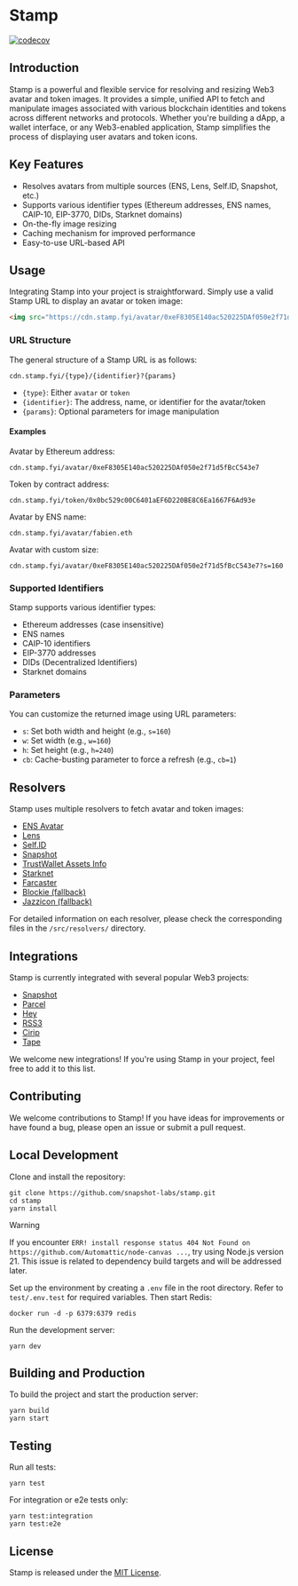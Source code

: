 # Stamp

[![codecov](https://codecov.io/gh/snapshot-labs/stamp/branch/master/graph/badge.svg?token=N9IMKE41RA)](https://codecov.io/gh/snapshot-labs/stamp)

## Introduction

Stamp is a powerful and flexible service for resolving and resizing Web3 avatar and token images. It provides a simple, unified API to fetch and manipulate images associated with various blockchain identities and tokens across different networks and protocols. Whether you're building a dApp, a wallet interface, or any Web3-enabled application, Stamp simplifies the process of displaying user avatars and token icons.

## Key Features

- Resolves avatars from multiple sources (ENS, Lens, Self.ID, Snapshot, etc.)
- Supports various identifier types (Ethereum addresses, ENS names, CAIP-10, EIP-3770, DIDs, Starknet domains)
- On-the-fly image resizing
- Caching mechanism for improved performance
- Easy-to-use URL-based API

## Usage

Integrating Stamp into your project is straightforward. Simply use a valid Stamp URL to display an avatar or token image:

```html
<img src="https://cdn.stamp.fyi/avatar/0xeF8305E140ac520225DAf050e2f71d5fBcC543e7" alt="User Avatar" />
```

### URL Structure

The general structure of a Stamp URL is as follows:

```
cdn.stamp.fyi/{type}/{identifier}?{params}
```

- `{type}`: Either `avatar` or `token`
- `{identifier}`: The address, name, or identifier for the avatar/token
- `{params}`: Optional parameters for image manipulation

#### Examples

Avatar by Ethereum address:
```
cdn.stamp.fyi/avatar/0xeF8305E140ac520225DAf050e2f71d5fBcC543e7
```

Token by contract address:
```
cdn.stamp.fyi/token/0x0bc529c00C6401aEF6D220BE8C6Ea1667F6Ad93e
```

Avatar by ENS name:
```
cdn.stamp.fyi/avatar/fabien.eth
```

Avatar with custom size:
```
cdn.stamp.fyi/avatar/0xeF8305E140ac520225DAf050e2f71d5fBcC543e7?s=160
```

### Supported Identifiers

Stamp supports various identifier types:

- Ethereum addresses (case insensitive)
- ENS names
- CAIP-10 identifiers
- EIP-3770 addresses
- DIDs (Decentralized Identifiers)
- Starknet domains

### Parameters

You can customize the returned image using URL parameters:

- `s`: Set both width and height (e.g., `s=160`)
- `w`: Set width (e.g., `w=160`)
- `h`: Set height (e.g., `h=240`)
- `cb`: Cache-busting parameter to force a refresh (e.g., `cb=1`)

## Resolvers

Stamp uses multiple resolvers to fetch avatar and token images:

- [ENS Avatar](/src/resolvers/ens.ts)
- [Lens](/src/resolvers/lens.ts)
- [Self.ID](/src/resolvers/selfid.ts)
- [Snapshot](/src/resolvers/snapshot.ts)
- [TrustWallet Assets Info](/src/resolvers/trustwallet.ts)
- [Starknet](/src/resolvers/starknet.ts)
- [Farcaster](/src/resolvers/farcaster.ts)
- [Blockie (fallback)](/src/resolvers/blockie.ts)
- [Jazzicon (fallback)](/src/resolvers/jazzicon.ts)

For detailed information on each resolver, please check the corresponding files in the `/src/resolvers/` directory.

## Integrations

Stamp is currently integrated with several popular Web3 projects:

- [Snapshot](http://snapshot.org)
- [Parcel](https://parcel.money)
- [Hey](https://hey.xyz)
- [RSS3](https://rss3.io)
- [Cirip](https://cirip.io)
- [Tape](https://tape.xyz)

We welcome new integrations! If you're using Stamp in your project, feel free to add it to this list.

## Contributing

We welcome contributions to Stamp! If you have ideas for improvements or have found a bug, please open an issue or submit a pull request.

## Local Development

Clone and install the repository:

```
git clone https://github.com/snapshot-labs/stamp.git
cd stamp
yarn install
```

> [!WARNING]  
> If you encounter `ERR! install response status 404 Not Found on https://github.com/Automattic/node-canvas ...`, try using Node.js version 21. This issue is related to dependency build targets and will be addressed later.

Set up the environment by creating a `.env` file in the root directory. Refer to `test/.env.test` for required variables. Then start Redis:

```
docker run -d -p 6379:6379 redis
```

Run the development server:

```
yarn dev
```

## Building and Production

To build the project and start the production server:

```
yarn build
yarn start
```

## Testing

Run all tests:

```
yarn test
```

For integration or e2e tests only:

```
yarn test:integration
yarn test:e2e
```

## License

Stamp is released under the [MIT License](LICENSE).
